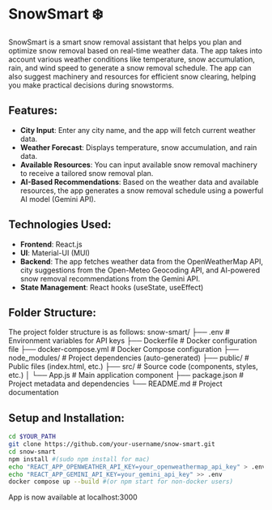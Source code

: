 # SnowSmart ❄️

SnowSmart is a smart snow removal assistant that helps you plan and optimize snow removal based on real-time weather data. The app takes into account various weather conditions like temperature, snow accumulation, rain, and wind speed to generate a snow removal schedule. The app can also suggest machinery and resources for efficient snow clearing, helping you make practical decisions during snowstorms.

## Features:
- **City Input**: Enter any city name, and the app will fetch current weather data.
- **Weather Forecast**: Displays temperature, snow accumulation, and rain data.
- **Available Resources**: You can input available snow removal machinery to receive a tailored snow removal plan.
- **AI-Based Recommendations**: Based on the weather data and available resources, the app generates a snow removal schedule using a powerful AI model (Gemini API).

## Technologies Used:
- **Frontend**: React.js
- **UI**: Material-UI (MUI)
- **Backend**: The app fetches weather data from the OpenWeatherMap API, city suggestions from the Open-Meteo Geocoding API, and AI-powered snow removal recommendations from the Gemini API.
- **State Management**: React hooks (useState, useEffect)

## Folder Structure:
The project folder structure is as follows:
snow-smart/
├── .env                       # Environment variables for API keys
├── Dockerfile                 # Docker configuration file
├── docker-compose.yml         # Docker Compose configuration
├── node_modules/              # Project dependencies (auto-generated)
├── public/                    # Public files (index.html, etc.)
├── src/                       # Source code (components, styles, etc.)
│   └── App.js                 # Main application component
├── package.json               # Project metadata and dependencies
└── README.md                  # Project documentation

## Setup and Installation:

```bash
cd $YOUR_PATH
git clone https://github.com/your-username/snow-smart.git
cd snow-smart
npm install #(sudo npm install for mac)
echo "REACT_APP_OPENWEATHER_API_KEY=your_openweathermap_api_key" > .env
echo "REACT_APP_GEMINI_API_KEY=your_gemini_api_key" >> .env
docker compose up --build #(or npm start for non-docker users)
```
App is now available at localhost:3000


